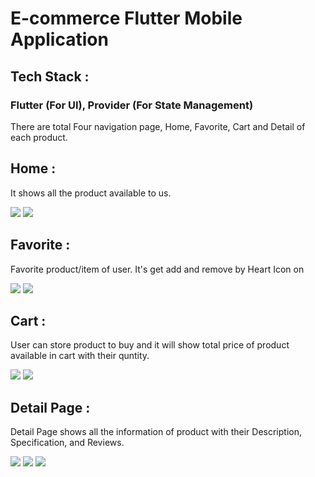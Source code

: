 <h1> E-commerce Flutter Mobile Application </h1>

<h2> Tech Stack :  </h2>
<h3> Flutter (For UI), Provider (For State Management) </h3>

<p> There are total Four navigation page, Home, Favorite, Cart and Detail of each product. </p>

<h2> Home : </h2>
<p> It shows all the product available to us. </p>
<img src="/images/app/home_screen_1.jpg" />
<img src="/images/app/home_screen_2.jpg" />

<h2> Favorite : </h2>
<p> Favorite product/item of user. It's get add and remove by Heart Icon on  </p>
<img src="/images/app/favorite_1.jpg" />
<img src="/images/app/favorite_2.jpg" />

<h2> Cart : </h2>
<p> User can store product to buy and it will show total price of product available in cart with their quntity. </p>
<img src="/images/app/cart_1.jpg" />
<img src="/images/app/cart_2.jpg" />

<h2> Detail Page : </h2>
<p> Detail Page shows all the information of product with their Description, Specification, and Reviews.  </p>
<img src="/images/app/detail_1.jpg" />
<img src="/images/app/detail_2.jpg" />
<img src="/images/app/detail_3.jpg" />